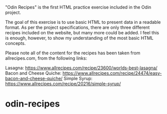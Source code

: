 "Odin Recipes" is the first HTML practice exercise included in the Odin project.

The goal of this exercise is to use basic HTML to present data in a readable format. As per the project specifications, there are only three different recipes included on the website, but many more could be added. I feel this is enough, however, to show my understanding of the most basic HTML concepts.

Please note all of the content for the recipes has been taken from allrecipes.com, from the following links:

Lasagna: https://www.allrecipes.com/recipe/23600/worlds-best-lasagna/ 
Bacon and Cheese Quiche: https://www.allrecipes.com/recipe/24474/easy-bacon-and-cheese-quiche/
Simple Syrup: https://www.allrecipes.com/recipe/20216/simple-syrup/

# odin-recipes

